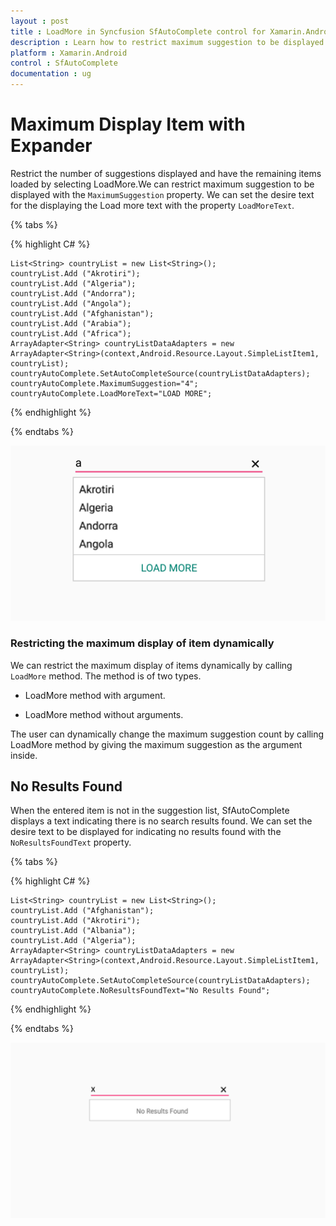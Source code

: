 ```yaml
---
layout : post
title : LoadMore in Syncfusion SfAutoComplete control for Xamarin.Android
description : Learn how to restrict maximum suggestion to be displayed in SfAutoComplete
platform : Xamarin.Android
control : SfAutoComplete
documentation : ug
---
```


# Maximum Display Item with Expander

Restrict the number of suggestions displayed and have the remaining items loaded by selecting LoadMore.We can restrict maximum suggestion to be displayed with the `MaximumSuggestion` property. We can set the desire text for the displaying the Load more text with the property `LoadMoreText`.

{% tabs %}

{% highlight C# %}
	
	List<String> countryList = new List<String>(); 
	countryList.Add ("Akrotiri");
	countryList.Add ("Algeria");
	countryList.Add ("Andorra");
	countryList.Add ("Angola");
	countryList.Add ("Afghanistan");
	countryList.Add ("Arabia");
	countryList.Add ("Africa");
	ArrayAdapter<String> countryListDataAdapters = new ArrayAdapter<String>(context,Android.Resource.Layout.SimpleListItem1, countryList);
	countryAutoComplete.SetAutoCompleteSource(countryListDataAdapters);
	countryAutoComplete.MaximumSuggestion="4";
	countryAutoComplete.LoadMoreText="LOAD MORE";
	 
{% endhighlight %}

{% endtabs %}
	
![](images/loadmore.png)

### Restricting the maximum display of item dynamically

We can restrict the maximum display of items dynamically by calling `LoadMore` method. The method is of two types.

* LoadMore method with argument.

* LoadMore method without arguments.

The user can dynamically change the maximum suggestion count by calling LoadMore method by giving the maximum suggestion as the argument inside.

## No Results Found

When the entered item is not in the suggestion list, SfAutoComplete displays a text indicating there is no search results found. We can set the desire text to be displayed for indicating no results found with the `NoResultsFoundText` property.


{% tabs %}

{% highlight C# %}
	
	List<String> countryList = new List<String>(); 
	countryList.Add ("Afghanistan");
	countryList.Add ("Akrotiri");
	countryList.Add ("Albania");
	countryList.Add ("Algeria");
	ArrayAdapter<String> countryListDataAdapters = new ArrayAdapter<String>(context,Android.Resource.Layout.SimpleListItem1, countryList);
	countryAutoComplete.SetAutoCompleteSource(countryListDataAdapters);
	countryAutoComplete.NoResultsFoundText="No Results Found";
	 
{% endhighlight %}

{% endtabs %}

![](images/NoResultsFound.png)